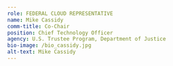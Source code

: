 ```yaml
---
role: FEDERAL CLOUD REPRESENTATIVE
name: Mike Cassidy
comm-title: Co-Chair
position: Chief Technology Officer
agency: U.S. Trustee Program, Department of Justice
bio-image: /bio_cassidy.jpg
alt-text: Mike Cassidy
---
```

